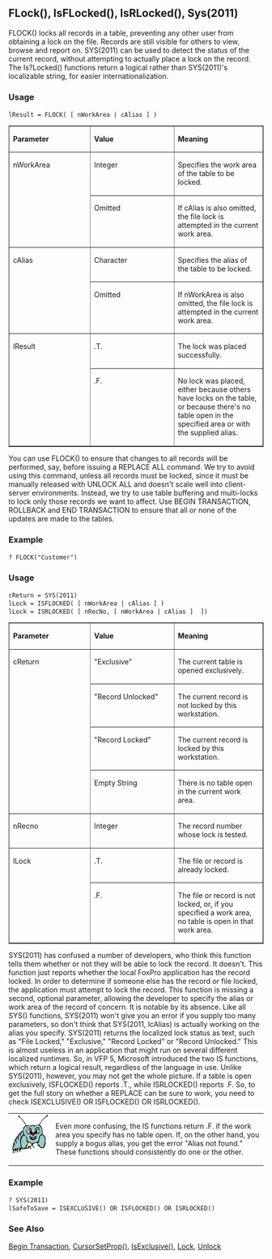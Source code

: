 ## FLock(), IsFLocked(), IsRLocked(), Sys(2011)

FLOCK() locks all records in a table, preventing any other user from obtaining a lock on the file. Records are still visible for others to view, browse and report on. SYS(2011) can be used to detect the status of the current record, without attempting to actually place a lock on the record. The Is?Locked() functions return a logical rather than SYS(2011)'s localizable string, for easier internationalization.

### Usage

```foxpro
lResult = FLOCK( [ nWorkArea | cAlias ] )
```
<table border cellspacing=0 cellpadding=0 width=100%>
<tr>
  <td width=32% valign=top>
  <p><b>Parameter</b></p>
  </td>
  <td width=23% valign=top>
  <p><b>Value</b></p>
  </td>
  <td width=45% valign=top>
  <p><b>Meaning</b></p>
  </td>
 </tr>
<tr>
  <td width=32% rowspan=2 valign=top>
  <p>nWorkArea</p>
  </td>
  <td width=23% valign=top>
  <p>Integer</p>
  </td>
  <td width=45% valign=top>
  <p>Specifies the work area of the table to be locked.</p>
  </td>
 </tr>
<tr>
  <td width=33% valign=top>
  <p>Omitted</p>
  </td>
  <td width=67% valign=top>
  <p>If cAlias is also omitted, the file lock is attempted in the current work area.</p>
  </td>
 </tr>
<tr>
  <td width=32% rowspan=2 valign=top>
  <p>cAlias</p>
  </td>
  <td width=23% valign=top>
  <p>Character</p>
  </td>
  <td width=45% valign=top>
  <p>Specifies the alias of the table to be locked.</p>
  </td>
 </tr>
<tr>
  <td width=33% valign=top>
  <p>Omitted</p>
  </td>
  <td width=67% valign=top>
  <p>If nWorkArea is also omitted, the file lock is attempted in the current work area.</p>
  </td>
 </tr>
<tr>
  <td width=32% rowspan=2 valign=top>
  <p>lResult</p>
  </td>
  <td width=23% valign=top>
  <p>.T.</p>
  </td>
  <td width=45% valign=top>
  <p>The lock was placed successfully.</p>
  </td>
 </tr>
<tr>
  <td width=33% valign=top>
  <p>.F.</p>
  </td>
  <td width=67% valign=top>
  <p>No lock was placed, either because others have locks on the table, or because there's no table open in the specified area or with the supplied alias.</p>
  </td>
 </tr>
</table>

You can use FLOCK() to ensure that changes to all records will be performed, say, before issuing a REPLACE ALL command. We try to avoid using this command, unless all records must be locked, since it must be manually released with UNLOCK ALL and doesn't scale well into client-server environments. Instead, we try to use table buffering and multi-locks to lock only those records we want to affect. Use BEGIN TRANSACTION, ROLLBACK and END TRANSACTION to ensure that all or none of the updates are made to the tables.

### Example

```foxpro
? FLOCK("Customer")
```
### Usage

```foxpro
cReturn = SYS(2011)
lLock = ISFLOCKED( [ nWorkArea | cAlias ] )
lLock = ISRLOCKED( [ nRecNo, [ nWorkArea | cAlias ]  ])
```
<table border cellspacing=0 cellpadding=0 width=100%>
<tr>
  <td width=32% valign=top>
  <p><b>Parameter</b></p>
  </td>
  <td width=23% valign=top>
  <p><b>Value</b></p>
  </td>
  <td width=45% valign=top>
  <p><b>Meaning</b></p>
  </td>
 </tr>
<tr>
  <td width=32% rowspan=4 valign=top>
  <p>cReturn</p>
  </td>
  <td width=23% valign=top>
  <p>&quot;Exclusive&quot;</p>
  </td>
  <td width=45% valign=top>
  <p>The current table is opened exclusively.</p>
  </td>
 </tr>
<tr>
  <td width=33% valign=top>
  <p>&quot;Record Unlocked&quot;</p>
  </td>
  <td width=67% valign=top>
  <p>The current record is not locked by this workstation.</p>
  </td>
 </tr>
<tr>
  <td width=33% valign=top>
  <p>&quot;Record Locked&quot;</p>
  </td>
  <td width=67% valign=top>
  <p>The current record is locked by this workstation.</p>
  </td>
 </tr>
<tr>
  <td width=33% valign=top>
  <p>Empty String</p>
  </td>
  <td width=67% valign=top>
  <p>There is no table open in the current work area.</p>
  </td>
 </tr>
<tr>
  <td width=32% valign=top>
  <p>nRecno</p>
  </td>
  <td width=23% valign=top>
  <p>Integer</p>
  </td>
  <td width=45% valign=top>
  <p>The record number whose lock is tested.</p>
  </td>
 </tr>
<tr>
  <td width=32% rowspan=2 valign=top>
  <p>lLock</p>
  </td>
  <td width=23% valign=top>
  <p>.T.</p>
  </td>
  <td width=45% valign=top>
  <p>The file or record is already locked.</p>
  </td>
 </tr>
<tr>
  <td width=33% valign=top>
  <p>.F.</p>
  </td>
  <td width=67% valign=top>
  <p>The file or record is not locked, or, if you specified a work area, no table is open in that work area.</p>
  </td>
 </tr>
</table>

SYS(2011) has confused a number of developers, who think this function tells them whether or not they will be able to lock the record. It doesn't. This function just reports whether the local FoxPro application has the record locked. In order to determine if someone else has the record or file locked, the application must attempt to lock the record. This function is missing a second, optional parameter, allowing the developer to specify the alias or work area of the record of concern. It is notable by its absence. Like all SYS() functions, SYS(2011) won't give you an error if you supply too many parameters, so don't think that SYS(2011, lcAlias) is actually working on the alias you specify. SYS(2011) returns the localized lock status as text, such as "File Locked," "Exclusive," "Record Locked" or "Record Unlocked." This is almost useless in an application that might run on several different localized runtimes. So, in VFP 5, Microsoft introduced the two IS functions, which return a logical result, regardless of the language in use. Unlike SYS(2011), however, you may not get the whole picture. If a table is open exclusively, ISFLOCKED() reports .T., while ISRLOCKED() reports .F. So, to get the full story on whether a REPLACE can be sure to work, you need to check ISEXCLUSIVE() OR ISFLOCKED() OR ISRLOCKED(). 

<table border=0 cellspacing=0 cellpadding=0 width=100%>
<tr>
  <td width=17% valign=top>
<b><img width=95 height=78 src="Bug.gif"></b></p>
  </td>
  <td width=83%>
  <p>Even more confusing, the IS functions return .F. if the work area you specify has no table open. If, on the other hand, you supply a bogus alias, you get the error &quot;Alias not found.&quot; These functions should consistently do one or the other.</p>
  </td>
 </tr>
</table>

### Example

```foxpro
? SYS(2011)
lSafeToSave = ISEXCLUSIVE() OR ISFLOCKED() OR ISRLOCKED()
```
### See Also

[Begin Transaction](s4g336.md), [CursorSetProp()](s4g348.md), [IsExclusive()](s4g371.md), [Lock](s4g204.md), [Unlock](s4g204.md)